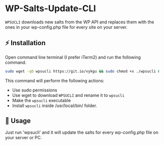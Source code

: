 # WP-Salts-Update-CLI

`WPSUCLI` downloads new salts from the WP API and replaces them with the ones in your wp-config.php file for every site on your server.

## ⚡️ Installation

Open command line terminal (I prefer iTerm2) and run the following command.

```bash
sudo wget -qO wpsucli https://git.io/vykgu && sudo chmod +x ./wpsucli && sudo install ./wpsucli /usr/local/bin/wpsucli
```

This command will perform the following actions:

- Use sudo permissions
- Use wget to download `WPSUCLI` and rename it to `wpsucli` 
- Make the `wpsucli` executable
- Install `wpsucli` inside /usr/local/bin/ folder.

## 🙌 Usage

Just run 'wpsucli' and it will update the salts for every wp-config.php file on your server or PC.

